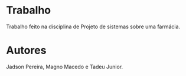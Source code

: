 # Trabalho
Trabalho feito na disciplina de Projeto de sistemas sobre uma farmácia.

# Autores 
Jadson Pereira, Magno Macedo e Tadeu Junior.
